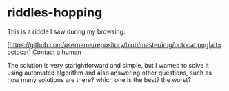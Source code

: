 # riddles-hopping
This is a riddle I saw during my browsing:

[https://github.com/username/repository/blob/master/img/octocat.png|alt=octocat]
 Contact a human

The solution is very starightforward and simple, but I wanted to solve it using automated algorithm and also answering other questions, such as how many solutions are there? which one is the best? the worst?


